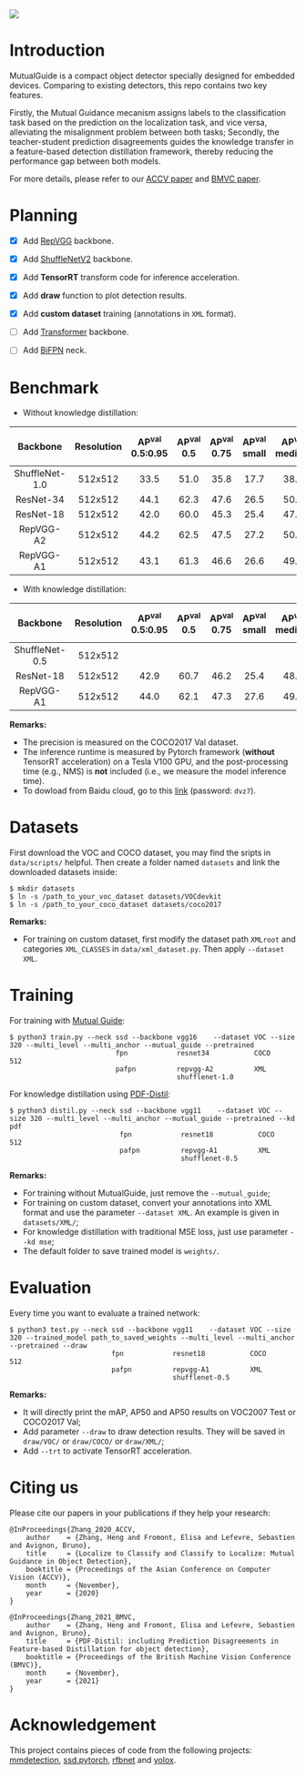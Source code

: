 <img align="center" src="https://github.com/zhangheng19931123/MutualGuide/blob/master/doc/mg.svg">

# Introduction
MutualGuide is a compact object detector specially designed for embedded devices. Comparing to existing detectors, this repo contains two key features. 

Firstly, the Mutual Guidance mecanism assigns labels to the classification task based on the prediction on the localization task, and vice versa, alleviating the misalignment problem between both tasks; Secondly, the teacher-student prediction disagreements guides the knowledge transfer in a feature-based detection distillation framework, thereby reducing the performance gap between both models.

For more details, please refer to our [ACCV paper](https://openaccess.thecvf.com/content/ACCV2020/html/Zhang_Localize_to_Classify_and_Classify_to_Localize_Mutual_Guidance_in_ACCV_2020_paper.html) and [BMVC paper](https://www.bmvc2021.com/).

# Planning
- [x] Add [RepVGG](https://arxiv.org/abs/2101.03697) backbone.
- [x] Add [ShuffleNetV2](https://arxiv.org/abs/1807.11164) backbone.
- [x] Add **TensorRT** transform code for inference acceleration.
- [x] Add **draw** function to plot detection results.
- [x] Add **custom dataset** training (annotations in `XML` format).
- [ ] Add [Transformer](https://arxiv.org/abs/2102.12122) backbone.
- [ ] Add [BiFPN](https://arxiv.org/abs/1911.09070) neck.


# Benchmark

- Without knowledge distillation:


| **Backbone** | **Resolution** | **AP<sup>val**<br>0.5:0.95 | **AP<sup>val**<br>0.5 | **AP<sup>val**<br>0.75 | **AP<sup>val**<br>small | **AP<sup>val**<br>medium | **AP<sup>val**<br>large | **Speed V100**<br>(ms) | **Weights** |
|:------------:|:--------------:|:--------------------------:|:---------------------:|:----------------------:|:-----------------------:|:------------------------:|:-----------------------:|:----------------------:|:-----------:|
| ShuffleNet-1.0 | 512x512      | 33.5 | 51.0 | 35.8 | 17.7 | 38.0 | 44.3 | 9.0 | [Google](https://drive.google.com/file/d/1USgfIl82mR_6-AH2bCe3k7xvx_ioxMk7/view?usp=sharing) |
| ResNet-34      | 512x512      | 44.1 | 62.3 | 47.6 | 26.5 | 50.2 | 58.3 | 6.9 | [Google](https://drive.google.com/file/d/1DRQ0FHo2Wfn8u4xoN62FLA_Mrjskwj5b/view?usp=sharing) |
| ResNet-18      | 512x512      | 42.0 | 60.0 | 45.3 | 25.4 | 47.1 | 56.0 | 4.4 | [Google](https://drive.google.com/file/d/1wZ_tO55nYrzb3X12CrhHby-lw6mAv1M_/view?usp=sharing) |
| RepVGG-A2      | 512x512      | 44.2 | 62.5 | 47.5 | 27.2 | 50.3 | 57.2 | 5.3 | [Google](https://drive.google.com/file/d/1fHbSDRvoDB4h-Dh2cm9zoiDYnluGw6Kh/view?usp=sharing) |
| RepVGG-A1      | 512x512      | 43.1 | 61.3 | 46.6 | 26.6 | 49.3 | 55.9 | 4.4 | [Google](https://drive.google.com/file/d/1iLppaAs7sLr9TXkD3oqmNlG1MVufYRMS/view?usp=sharing) |


- With knowledge distillation:

| **Backbone** | **Resolution** | **AP<sup>val**<br>0.5:0.95 | **AP<sup>val**<br>0.5 | **AP<sup>val**<br>0.75 | **AP<sup>val**<br>small | **AP<sup>val**<br>medium | **AP<sup>val**<br>large | **Speed V100**<br>(ms) | **Weights** |
|:------------:|:--------------:|:--------------------------:|:---------------------:|:----------------------:|:-----------------------:|:------------------------:|:-----------------------:|:----------------------:|:-----------:|
| ShuffleNet-0.5 | 512x512      |  |  |  |  |  |  |  | running |
| ResNet-18      | 512x512      | 42.9 | 60.7 | 46.2 | 25.4 | 48.8 | 57.2 | 4.4 | [Google](https://drive.google.com/file/d/1bilD6E3tdjJI3ZD4vZ6nUU_eSsieAfm5/view?usp=sharing) |
| RepVGG-A1      | 512x512      | 44.0 | 62.1 | 47.3 | 27.6 | 49.9 | 57.9 | 4.4 | [Google](https://drive.google.com/file/d/1hsb_rxArYYCHK7_RJ37k0N_1uZRu2WmG/view?usp=sharing) |

**Remarks:**

- The precision is measured on the COCO2017 Val dataset. 
- The inference runtime is measured by Pytorch framework (**without** TensorRT acceleration) on a Tesla V100 GPU, and the post-processing time (e.g., NMS) is **not** included (i.e., we measure the model inference time).
- To dowload from Baidu cloud, go to this [link](https://pan.baidu.com/s/1G9KbNmbwteiE4a2yb-JiXg) (password: `dvz7`).

# Datasets

First download the VOC and COCO dataset, you may find the sripts in `data/scripts/` helpful.
Then create a folder named `datasets` and link the downloaded datasets inside:

```Shell
$ mkdir datasets
$ ln -s /path_to_your_voc_dataset datasets/VOCdevkit
$ ln -s /path_to_your_coco_dataset datasets/coco2017
```
**Remarks:**

- For training on custom dataset, first modify the dataset path `XMLroot` and categories `XML_CLASSES` in `data/xml_dataset.py`. Then apply `--dataset XML`.

# Training

For training with [Mutual Guide](https://openaccess.thecvf.com/content/ACCV2020/html/Zhang_Localize_to_Classify_and_Classify_to_Localize_Mutual_Guidance_in_ACCV_2020_paper.html):
```Shell
$ python3 train.py --neck ssd --backbone vgg16    --dataset VOC --size 320 --multi_level --multi_anchor --mutual_guide --pretrained
                          fpn            resnet34           COCO       512
                          pafpn          repvgg-A2          XML
                                         shufflenet-1.0
```

For knowledge distillation using [PDF-Distil](https://www.bmvc2021.com/):
```Shell
$ python3 distil.py --neck ssd --backbone vgg11    --dataset VOC --size 320 --multi_level --multi_anchor --mutual_guide --pretrained --kd pdf
                           fpn            resnet18           COCO       512
                           pafpn          repvgg-A1          XML
                                          shufflenet-0.5
```

**Remarks:**

- For training without MutualGuide, just remove the `--mutual_guide`;
- For training on custom dataset, convert your annotations into XML format and use the parameter `--dataset XML`. An example is given in `datasets/XML/`;
- For knowledge distillation with traditional MSE loss, just use parameter `--kd mse`;
- The default folder to save trained model is `weights/`.

# Evaluation

Every time you want to evaluate a trained network:
```Shell
$ python3 test.py --neck ssd --backbone vgg11    --dataset VOC --size 320 --trained_model path_to_saved_weights --multi_level --multi_anchor --pretrained --draw
                         fpn            resnet18           COCO       512
                         pafpn          repvgg-A1          XML
                                        shufflenet-0.5
```

**Remarks:**

- It will directly print the mAP, AP50 and AP50 results on VOC2007 Test or COCO2017 Val;
- Add parameter `--draw` to draw detection results. They will be saved in `draw/VOC/` or `draw/COCO/` or `draw/XML/`;
- Add `--trt` to activate TensorRT acceleration.

# Citing us

Please cite our papers in your publications if they help your research:

    @InProceedings{Zhang_2020_ACCV,
        author    = {Zhang, Heng and Fromont, Elisa and Lefevre, Sebastien and Avignon, Bruno},
        title     = {Localize to Classify and Classify to Localize: Mutual Guidance in Object Detection},
        booktitle = {Proceedings of the Asian Conference on Computer Vision (ACCV)},
        month     = {November},
        year      = {2020}
    }

    @InProceedings{Zhang_2021_BMVC,
        author    = {Zhang, Heng and Fromont, Elisa and Lefevre, Sebastien and Avignon, Bruno},
        title     = {PDF-Distil: including Prediction Disagreements in Feature-based Distillation for object detection},
        booktitle = {Proceedings of the British Machine Vision Conference (BMVC)},
        month     = {November},
        year      = {2021}
    }

# Acknowledgement

This project contains pieces of code from the following projects: [mmdetection](https://github.com/open-mmlab/mmdetection), [ssd.pytorch](https://github.com/amdegroot/ssd.pytorch), [rfbnet](https://github.com/ruinmessi/RFBNet) and [yolox](https://github.com/Megvii-BaseDetection/YOLOX).